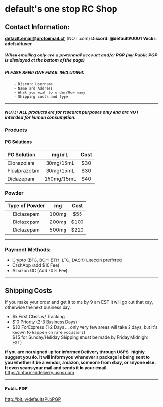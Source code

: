 ﻿# default's one stop RC Shop

## Contact Information:
   **default.email@protonmail.ch** (NOT .com)
   **Discord: @default#0001**
   **Wickr: adefaultuser**
##### When emailing only use a protonmail account and/or PGP (my Public PGP is displayed at the bottom of the page)
##### PLEASE SEND ONE EMAIL INCLUDING:
		- Discord Username
		- Name and Address
		- What you wish to order/How many
		- Shipping costs and type
  ___
 
  ##### NOTE: ALL products are for research purposes only and are NOT intended for human consumption.
### Products

#### PG Solutions
|PG Solution     |  mg/mL  |Cost|
|:---------------|:--------: |:--:|
|Clonazolam      | 30mg/15mL |$30 |
|Flualprazolam   | 30mg/15mL |$30 |
|Diclazepam      | 150mg/15mL|$40 |

###  Powder
|Type of Powder| mg  |          Cost          |
|:------------:|:---:|:----------------------:|
|  Diclazepam  |100mg|          $55           |
|  Diclazepam  |200mg|          $100          |
|  Diclazepam  |500mg|          $220          |

_______________________
### **Payment Methods:**																						

 - Crypto (BTC, BCH, ETH, LTC, DASH) Litecoin preffered
 - CashApp (add $10 Fee)
 - Amazon GC (Add 20% Fee)

________________________________________

## Shipping Costs
If you make your order and get it to me by 9 am EST it will go out that day, otherwise the next business day. 

 - $5 First Class w/ Tracking  
 - $10 Priority (2-3 Business Days)  
 - $30 ForExpress (1-2 Days ... only very few areas will take 2 days, but it's known to happen on rare occasions)  
   $45 for Sunday/Holiday Shipping (must be made by Friday Midnight EST)

**If you are not signed up for Informed Delivery through USPS I highly suggest you do. It will inform you whenever a package is being sent to you whether it be a vendor, amazon, someone from ebay, or anyone else. It even scans your mail and sends it to your email.**
https://informeddelivery.usps.com
__________
#### Public PGP
http://bit.ly/defaultsPubPGP



